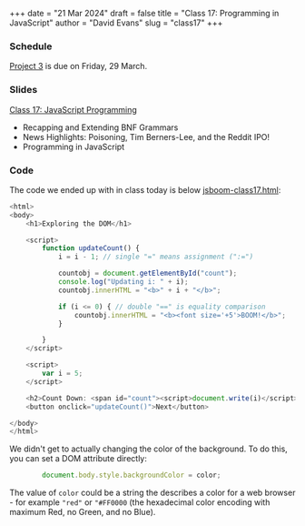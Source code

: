 +++
date = "21 Mar 2024"
draft = false
title = "Class 17: Programming in JavaScript"
author = "David Evans"
slug = "class17"
+++

### Schedule

[Project 3](/project3) is due on Friday, 29 March.

### Slides

[Class 17: JavaScript Programming](https://www.dropbox.com/scl/fi/yoc3j1jo3xeq5kxc031ls/cs1010-class17.pdf?rlkey=6h6galxp9abtzkkiz4szho0et&dl=0)

- Recapping and Extending BNF Grammars
- News Highlights: Poisoning, Tim Berners-Lee, and the Reddit IPO!
- Programming in JavaScript

### Code

The code we ended up with in class today is below [jsboom-class17.html](/jsboom-class17.html):

```JavaScript
<html>
<body>
    <h1>Exploring the DOM</h1>

    <script>
        function updateCount() {
            i = i - 1; // single "=" means assignment (":=") 

            countobj = document.getElementById("count");
            console.log("Updating i: " + i);
            countobj.innerHTML = "<b>" + i + "</b>";

            if (i <= 0) { // double "==" is equality comparison
                countobj.innerHTML = "<b><font size='+5'>BOOM!</b>";
            }

        }
    </script>

    <script>
        var i = 5;
    </script>

    <h2>Count Down: <span id="count"><script>document.write(i)</script></span></h2>
    <button onclick="updateCount()">Next</button>

</body>
</html>
```

We didn't get to actually changing the color of the background. To do this, you can set a DOM attribute directly:
```JavaScript
        document.body.style.backgroundColor = color;
```
The value of `color` could be a string the describes a color for a web browser - for example `"red"` or `"#FF0000` (the hexadecimal color encoding with maximum Red, no Green, and no Blue).
